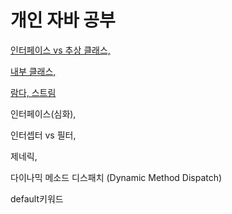 # 개인 자바 공부

[인터페이스 vs 추상 클래스,](https://github.com/chanhongdev/java/blob/master/%EC%B6%94%EC%83%81%20%ED%81%B4%EB%9E%98%EC%8A%A4%20VS%20%EC%9D%B8%ED%84%B0%ED%8E%98%EC%9D%B4%EC%8A%A4.md)

[내부 클래스,](https://github.com/chanhong-dev/java/blob/master/%EB%82%B4%EB%B6%80%20%ED%81%B4%EB%9E%98%EC%8A%A4%20.md)

[람다, 스트림](https://github.com/chanhong-dev/java/blob/master/%EB%9E%8C%EB%8B%A4%2C%20%EC%8A%A4%ED%8A%B8%EB%A6%BC.md)

인터페이스(심화), 

인터셉터 vs 필터,

제네릭,

다이나믹 메소드 디스패치 (Dynamic Method Dispatch)

default키워드
